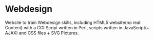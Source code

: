 # Webdesign

Website to train Webdesign skills, including HTML5 website(no real Content) with a CGI Script written in Perl,
scripts written in JavaScript(+ AJAX) and CSS files + SVG Pictures.
